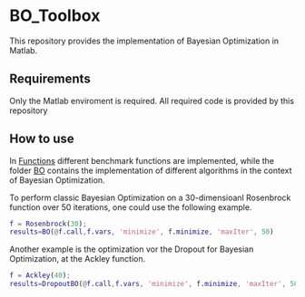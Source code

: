 # BO_Toolbox

This repository provides the implementation of Bayesian Optimization in Matlab.

## Requirements
Only the Matlab enviroment is required. All required code is provided by this repository

## How to use
In [Functions](https://github.com/NRottmann/BO_Toolbox/tree/master/Functions) different benchmark functions are implemented, while the folder [BO](https://github.com/NRottmann/BO_Toolbox/tree/master/BO) contains the implementation of different algorithms in the context of Bayesian Optimization.

To perform classic Bayesian Optimization on a 30-dimensioanl Rosenbrock function over 50 iterations, one could use the following example.

```matlab
f = Rosenbrock(30);
results=BO(@f.call,f.vars, 'minimize', f.minimize, 'maxIter', 50)
```

Another example is the optimization vor the Dropout for Bayesian Optimization, at the Ackley function.
```matlab
f = Ackley(40);
results=DropoutBO(@f.call,f.vars, 'minimize', f.minimize, 'maxIter', 50)
```
